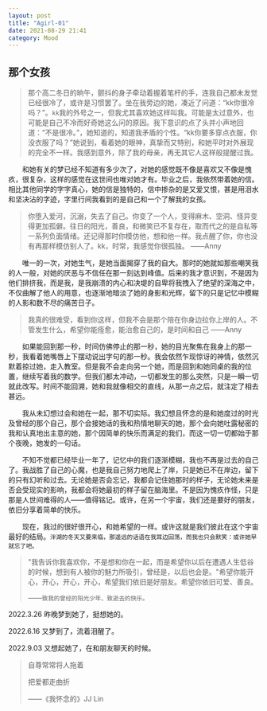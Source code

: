 ```yaml
---
layout: post
title: "Agirl-01"
date: 2021-08-29 21:41
category: Mood
---
```


## 那个女孩

> 那个高二冬日的晌午，颤抖的身子牵动着握着笔杆的手，连我自己都未发觉已经很冷了，或许是习惯罢了。坐在我旁边的她，凑近了问道：“kk你很冷吗？”。``kk``我的外号之一，但我尤其喜欢她这样叫我。可能是太过意外，也可能是自己不冷而好奇她这么问的原因。我下意识的点了头并小声地回道：“不是很冷。”，她知道的，知道我矛盾的个性。“kk你要多穿点衣服，你没衣服了吗？”她说到，看着她的眼神，真挚而又特别，和她平时对外展现的完全不一样。我感到意外，除了我的母亲，再无其它人这样般提醒过我。 



&emsp;&emsp;和她有关的梦已经不知道有多少次了，对她的感觉既不像是喜欢又不像是愧疚，很复杂，这样的感觉在这世间也唯对她才有。毕业之后，我依然带着她的信。相比其他同学的字字真心，她的信是独特的，信中掺杂的是又爱又恨，甚是用泪水和坚决沾的字迹，字里行间我看到的是自己和一个了解我的女孩。



> 你堕入爱河，沉溺，失去了自己。你变了一个人，变得麻木、空洞、怪异变得更加孤僻。往日的阳光，善良，和微笑已不复存在，取而代之的是自私等一系列负面情绪。还记得那时你模仿他，想和他一样。我点醒了你，你也没有再那样模仿别人了。kk，时常，我感觉你很孤独。 ——Anny



&emsp;&emsp;唯一的一次，对她生气，是她当面揭穿了我的自大。那时的她就如那些嘲笑我的人一般，对她的厌恶与不信任在那一刻达到峰值。后来的我才意识到，不是因为他们排挤我，而是我，是我崩溃的内心和决堤的自卑将我拽入了绝望的深海之中，不仅曲解了他人的用意，也逐渐地暗淡了她的身影和光辉，留下的只是记忆中模糊的人影和数不尽的痛苦日子。



> 我真的很难受，看到你这样，但我不会是那个陪在你身边拉你上岸的人。不管发生什么，希望你能痊愈，能治愈自己的，是时间和自己 ——Anny



&emsp;&emsp;如果能回到那一秒，时间仿佛停止的那一秒，她的目光聚焦在我身上的那一秒，我看着她嘴唇上下摆动说出字句的那一秒。我会依然乍现惊讶的神情，依然沉默着掠过她，走入教室。但是我不会走向另一个她，而是回到和她同桌的我的位置，继续写着我的数学。但我们都太冲动，一切都发生的那么突然，只是一瞬一切就此改写。时间不能回溯，她和我就像相交的直线，从那一点之后，就注定了相去甚远。



&emsp;&emsp;我从未幻想过会和她在一起，那不切实际。我幻想且怀念的是和她度过的时光及曾经的那个自己，那个会接她话的我和热情地聊天的她，那个会向她吐露秘密的我和认真地出主意的她，那个因简单的快乐而满足的我们，而这一切一切都始于那个夜晚，她发的一句话。



&emsp;&emsp;不知不觉都已经毕业一年了，记忆中的我们逐渐模糊，我也不再是过去的自己了。我战胜了自己的心魔，也是我自己努力地爬上了岸，只是她已不在岸边，留下的只有幻听和过去。无论她是否会忘记，我都会记住她那时的样子，无论她未来是否会受现实的影响，我都会将她最初的样子留在脑海里。不是因为愧疚作怪，只是那是人世间难得的人——值得铭记。或许，在另一个宇宙，我们还是要好的朋友，依旧分享着简单的快乐。



&emsp;&emsp;现在，我过的很好很开心，和她希望的一样。或许这就是我们彼此在这个宇宙最好的结局。``泮湖的冬天又要来临，那遥远的话语在我耳边回荡，而我也只会默笑：或许她早就忘了吧。``

> "我告诉你我喜欢你，不是想和你在一起，而是希望你以后在遭遇人生低谷的时候，想到有人被你的魅力所吸引，曾经是，以后也会是。"希望你能开心，开心，开心，开心，希望我们依旧是好朋友。希望你依旧可爱、善良。
>
> ——``致我的曾经的阳光少年、致逝去的快乐。``



2022.3.26 昨晚梦到她了，挺想她的。

2022.6.16 又梦到了，流着泪醒了。

2022.9.03 又想起她了，在和朋友聊天的时候。

> 自尊常常将人拖着
>
> 把爱都走曲折
>
> ——《我怀念的》JJ Lin

&emsp;